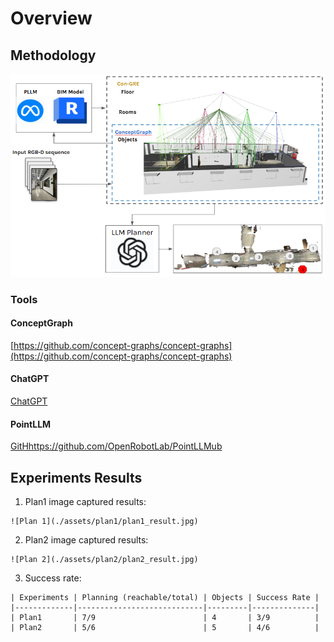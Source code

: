 # Overview

## Methodology
![Workflow](./assets/workflow.png)
### Tools
#### ConceptGraph
[https://github.com/concept-graphs/concept-graphs](https://github.com/concept-graphs/concept-graphs)
#### ChatGPT
[ChatGPT](https://openai.com/index/chatgpt/)
#### PointLLM
[GitHhttps://github.com/OpenRobotLab/PointLLMub](https://github.com/OpenRobotLab/PointLLM)

## Experiments Results
   1. Plan1 image captured results:

    ![Plan 1](./assets/plan1/plan1_result.jpg)

   2. Plan2 image captured results:

    ![Plan 2](./assets/plan2/plan2_result.jpg)

   3. Success rate:

    | Experiments | Planning (reachable/total) | Objects | Success Rate |
    |-------------|----------------------------|---------|--------------|
    | Plan1       | 7/9                        | 4       | 3/9          |
    | Plan2       | 5/6                        | 5       | 4/6          |

### 

